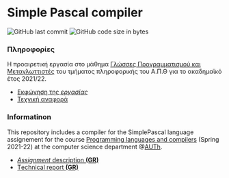 # Simple Pascal compiler

<img alt="GitHub last commit" src="https://img.shields.io/github/last-commit/akorkos/Simple-Pascal-Compiler"> <img alt="GitHub code size in bytes" src="https://img.shields.io/github/languages/code-size/akorkos/Simple-Pascal-Compiler">

### Πληροφορίες 
Η προαιρετική εργασία στο μάθημα [Γλώσσες Προγραμματισμού και Μεταγλωττιστές](https://elearning.auth.gr/course/view.php?id=8084) του τμήματος πληροφορικής του Α.Π.Θ για το ακαδημαϊκό έτος 2021/22. <br />

* [Εκφώνηση της *εργασίας*](https://github.com/akorkos/Simple-Pascal/raw/master/Assignment_description.pdf)
* [Τεχνική αναφορά](https://github.com/akorkos/Simple-Pascal/raw/master/SGP%20-%20Report.pdf)

### Informatinon 
This repository includes a compiler for the SimplePascal language assignement for the course [Programming languages and compilers](https://elearning.auth.gr/course/view.php?id=8084) (Spring 2021-22) at the computer science department @[AUTh](https://www.auth.gr/en/).

* [*Assignment* description **(GR)**](https://github.com/akorkos/Simple-Pascal/raw/master/Assignment_description.pdf)
* [Τechnical report **(GR)**](https://github.com/akorkos/Simple-Pascal/raw/master/SGP%20-%20Report.pdf)

